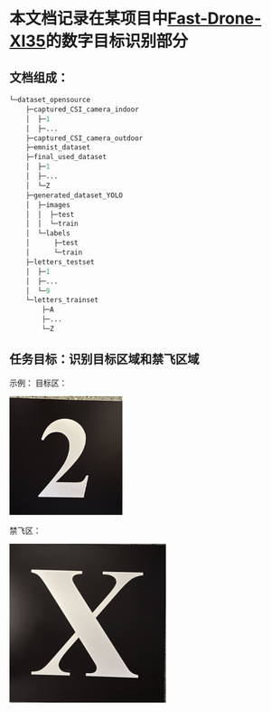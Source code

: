 # 本文档记录在某项目中[Fast-Drone-XI35](https://github.com/Longer95479/Fast-Drone-XI35)的数字目标识别部分
## 文档组成：

```python
└─dataset_opensource
    ├─captured_CSI_camera_indoor
    │  ├─1
    │  ├─...
    ├─captured_CSI_camera_outdoor
    ├─emnist_dataset
    ├─final_used_dataset
    │  ├─1
    │  ├─...
    │  └─Z
    ├─generated_dataset_YOLO
    │  ├─images
    │  │  ├─test
    │  │  └─train
    │  └─labels
    │      ├─test
    │      └─train
    ├─letters_testset
    │  ├─1
    │  ├─...
    │  └─9
    └─letters_trainset
        ├─A
        ├─...
        └─Z
```

## 任务目标：识别目标区域和禁飞区域
示例：
目标区：

![目标区域2号](assets/2.png "目标区域2号") <!-- 此路径表示图片和MD文件，处于同一目录 -->

禁飞区：

![目标区域2号](assets/x.png "目标区域2号") <!-- 此路径表示图片和MD文件，处于同一目录 -->